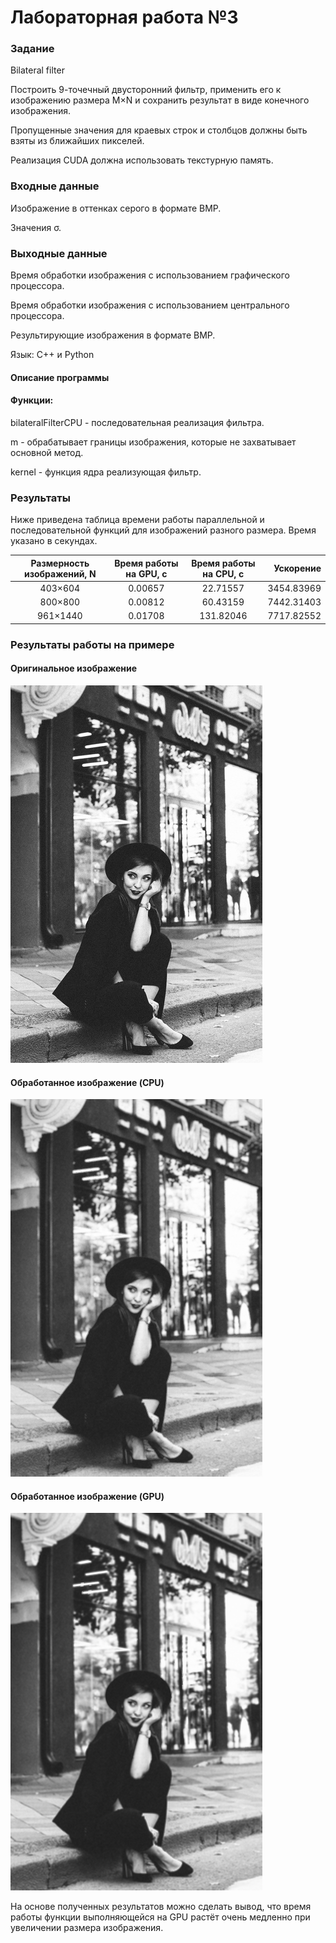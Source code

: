 # Лабораторная работа №3
### Задание
Bilateral filter

Построить 9-точечный двусторонний фильтр, применить его к изображению размера M×N и сохранить результат в виде конечного изображения.

Пропущенные значения для краевых строк и столбцов должны быть взяты из ближайших пикселей.

Реализация CUDA должна использовать текстурную память.
### Входные данные
Изображение в оттенках серого в формате BMP.

Значения σ.
### Выходные данные
Время обработки изображения с использованием графического процессора.

Время обработки изображения с использованием центрального процессора.

Результирующие изображения в формате BMP.

Язык: C++ и Python  

#### Описание программы


#### Функции:
bilateralFilterCPU - последовательная реализация фильтра.

m - обрабатывает границы изображения, которые не захватывает основной метод.

kernel - функция ядра реализующая фильтр.

### Результаты
Ниже приведена таблица времени работы параллельной и последовательной функций для изображений разного размера. Время указано в секундах.

Размерность изображений, N | Время работы на GPU, с | Время работы на CPU, с | Ускорение
:----:|:-------:|:-----------:|------:
403×604| 0.00657 | 22.71557 | 3454.83969
800×800 | 0.00812 | 60.43159 | 7442.31403
961×1440 | 0.01708 | 131.82046 | 7717.82552

### Результаты работы на примере

#### Оригинальное изображение

![](woman.bmp)
#### Обработанное изображение (CPU)

![](res1_woman.bmp)
#### Обработанное изображение (GPU)

![](res2_woman.bmp)

На основе полученных результатов можно сделать вывод, что время работы функции выполняющейся на GPU растёт очень медленно при увеличении размера изображения. 
